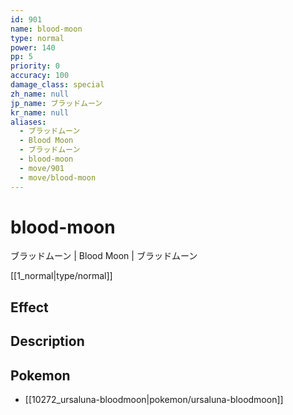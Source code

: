```yaml
---
id: 901
name: blood-moon
type: normal
power: 140
pp: 5
priority: 0
accuracy: 100
damage_class: special
zh_name: null
jp_name: ブラッドムーン
kr_name: null
aliases:
  - ブラッドムーン
  - Blood Moon
  - ブラッドムーン
  - blood-moon
  - move/901
  - move/blood-moon
---
```

# blood-moon
    
ブラッドムーン | Blood Moon | ブラッドムーン

[[1_normal|type/normal]]

## Effect



## Description



## Pokemon

- [[10272_ursaluna-bloodmoon|pokemon/ursaluna-bloodmoon]]

